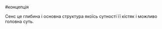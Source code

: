 #концепція 

Сенс це глибина і основна структура якоїсь сутності її кістяк і можливо головна суть. 
